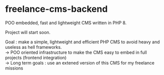 # freelance-cms-backend
POO embedded, fast and lightweight CMS written in PHP 8.

Project will start soon.

Goal : make a simple, lightweight and efficient PHP CMS to avoid heavy and useless as hell frameworks.  
-> POO oriented infrastructure to make the CMS easy to embed in full projects (frontend integration)  
-> Long term goals : use an extened version of this CMS for my freelance missions
